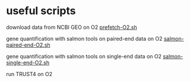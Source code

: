 # useful scripts 

download data from NCBI GEO on O2 [prefetch-O2.sh](prefetch-O2.sh)

gene quantification with salmon tools on paired-end data on O2 [salmon-paired-end-O2.sh](salmon-paired-end-O2.sh)

gene quantification with salmon tools on single-end data on O2 [salmon-single-end-O2.sh](salmon-single-end-O2.sh)

run TRUST4 on O2 
